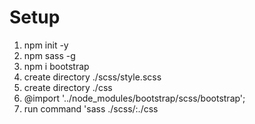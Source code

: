 # Setup
1. npm init -y
1. npm sass -g
1. npm i bootstrap
1. create directory ./scss/style.scss
1. create directory ./css
1. @import '../node_modules/bootstrap/scss/bootstrap';
1. run command 'sass ./scss/:./css



